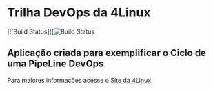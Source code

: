 # Trilha DevOps da 4Linux

<!-- Altere a Flag abaixo com sua URL do Travis -->
[![Build Status]([![![Build Status](https://travis-ci.com/WhoamiCoutinho/DevOpsLab-HelloWorld.svg?branch=master)](https://travis-ci.com/WhoamiCoutinho/DevOpsLab-HelloWorld)
## Aplicação criada para exemplificar o Ciclo de uma PipeLine DevOps


Para maiores informações acesse o [Site da 4Linux](https://www.4linux.com.br/cursos/devops)
